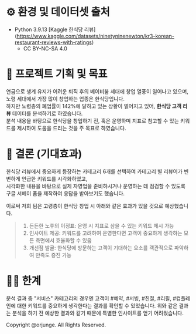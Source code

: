 # ⚙️ 환경 및 데이터셋 출처
- Python 3.9.13
[Kaggle 한식당 리뷰] (https://www.kaggle.com/datasets/ninetyninenewton/kr3-korean-restaurant-reviews-with-ratings)
  - CC BY-NC-SA 4.0

# 🚩 프로젝트 기획 및 목표
연금으로 생계 유지가 어려운 퇴직 후의 베이비붐 세대에 창업 열풍이 일어나고 있으며, 노령 세대에서 가장 많이 창업하는 업종은 한식당입니다.  
하지만 노령층의 폐업률이 142%에 달하고 있는 상황이 벌어지고 있어, **한식당 고객 리뷰** 데이터를 분석하기로 하였습니다.  
분석 내용을 바탕으로 한식당을 창업하기 전, 혹은 운영하며 지표로 참고할 수 있는 키워드를 제시하여 도움을 드리는 것을 주 목표로 하였습니다.

# 🎯 결론 (기대효과)
한식당 리뷰에서 중요하게 등장하는 카테고리 6개를 선택하여 카테고리 별 리뷰어가 빈번하게 언급한 키워드를 시각화하였고,  
시각화한 내용을 바탕으로 실제 자영업을 준비하시거나 운영하는 데 점검할 수 있도록 구글 서베이 폼을 제작하여 응답을 받아보기도 했습니다.  

이로써 저희 팀은 고령층이 한식당 창업 시 아래와 같은 효과가 있을 것으로 예상했습니다.
> 1. 든든한 노후의 이정표: 운영 시 지표로 삼을 수 있는 키워드 제시 가능
> 2. 인사이트 제공: 키워드를 고려하여 운영한다면 고객이 중요하게 생각하는 모든 측면에서 효율화할 수 있음
> 3. 개선점 발굴: 한식당에 방문하는 고객이 기대하는 요소를 객관적으로 파악하여 만족도 증진 가능

# 💪🏻 한계
분석 결과 중 "서비스" 카테고리의 경우엔 고객이 #예약, #서빙, #친절, #리필, #컴플레인에 대한 키워드를 중요하게 생각한다는 결과를 확인할 수 있었습니다.
위와 같은 결과는 분석을 하기 전 예상한 결과와 같기 때문에 특별한 인사이트를 얻기 어려웠습니다.



Copyright @orjunge. All Rights Reserved.
